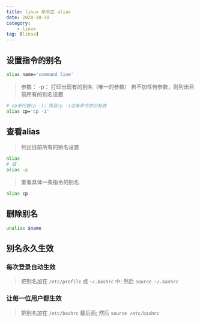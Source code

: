 ```yaml
---
title: linux 命令之 alias
date: 2020-10-18
category: 
    - linux
tag: [linux]
---
```


## 设置指令的别名

```bash
alias name='command line'
```

<!--more-->

> 参数：
> -p：    打印出现有的别名（唯一的参数）
> 若不加任何参数，则列出目前所有的别名设置

```bash
# cp来代替cp -i，而且cp -i这条命令依旧有效
alias cp='cp -i'

```

## 查看alias

> 列出目前所有的别名设置

```bash
alias    
# 或 
alias -p
```

> 查看具体一条指令的别名

```bash
alias cp
```

## 删除别名

```bash
unalias $name
```

## 别名永久生效

### 每次登录自动生效

> 把别名加在 `/etc/profile` 或 `~/.bashrc` 中; 然后  `source ~/.bashrc`

### 让每一位用户都生效

> 把别名加在 `/etc/bashrc` 最后面; 然后 `source /etc/bashrc` 

